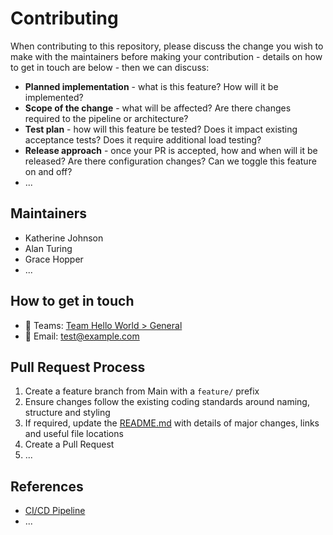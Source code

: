 # Contributing

When contributing to this repository, please discuss the change you wish to make with the
maintainers before making your contribution - details on how to get in touch are below - then we can
discuss:

* **Planned implementation** - what is this feature? How will it be implemented?
* **Scope of the change** - what will be affected? Are there changes required to the pipeline or
architecture?
* **Test plan** - how will this feature be tested? Does it impact existing acceptance tests? Does
it require additional load testing?
* **Release approach** - once your PR is accepted, how and when will it be released? Are there
configuration changes? Can we toggle this feature on and off?
* ...

## Maintainers

* Katherine Johnson
* Alan Turing
* Grace Hopper
* ...

## How to get in touch

* 💬 Teams: [Team Hello World > General](example.com)
* 📧 Email: [test@example.com](mailto://test@example.com?subject=[Inner%20Source]%20Insert%20your%20change%20request%20here)

## Pull Request Process

1. Create a feature branch from Main with a `feature/` prefix
2. Ensure changes follow the existing coding standards around naming, structure and styling
3. If required, update the [README.md](../README.md) with details of major changes, links and
useful file locations
4. Create a Pull Request
5. ...

## References

* [CI/CD Pipeline](example.com)
* ...
